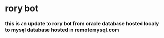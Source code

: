 # rory bot
<h3>this is an update to rory bot from oracle database hosted localy to mysql database hosted in remotemysql.com</h3>
